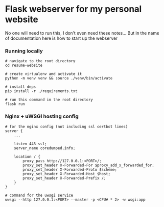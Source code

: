 # Flask webserver for my personal website

No one will need to run this, I don't even need these notes... But in the name of documentation here is how to start up the webserver


### Running locally
```
# navigate to the root directory
cd resume-website

# create virtualenv and activate it
python -m venv venv && source ./venv/bin/activate

# install deps
pip install -r ./requirements.txt

# run this command in the root directory
flask run
```

### Nginx + uWSGI hosting config
```
# for the nginx config (not including ssl certbot lines)
server {
    ...

    listen 443 ssl;
    server_name coredumped.info;

    location / {
        proxy_pass http://127.0.0.1:<PORT>/;
        proxy_set_header X-Forwarded-For $proxy_add_x_forwarded_for;
        proxy_set_header X-Forwarded-Proto $scheme;
        proxy_set_header X-Forwarded-Host $host;
        proxy_set_header X-Forwarded-Prefix /;
    }
}

# command for the uwsgi service
uwsgi --http 127.0.0.1:<PORT> --master -p <CPU# * 2> -w wsgi:app
```
